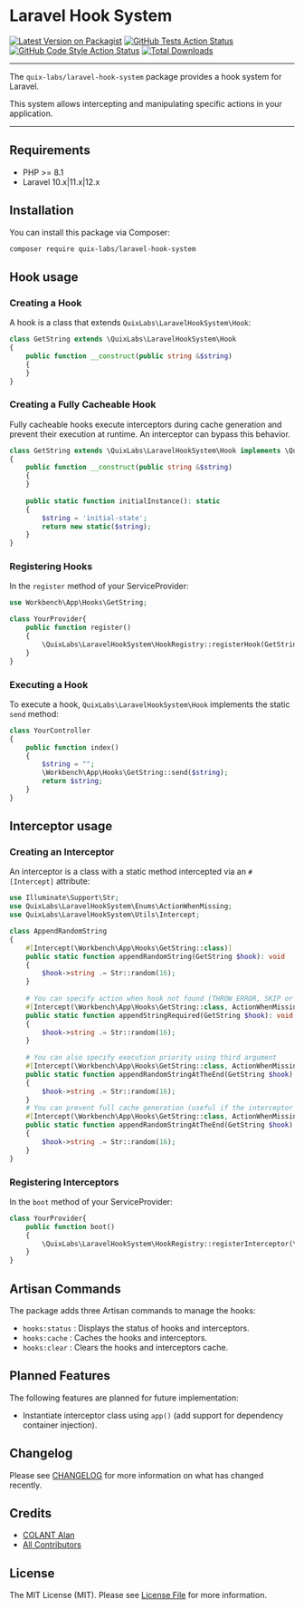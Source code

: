 # Laravel Hook System

[![Latest Version on Packagist](https://img.shields.io/packagist/v/quix-labs/laravel-hook-system.svg?style=flat-square)](https://packagist.org/packages/quix-labs/laravel-hook-system)
[![GitHub Tests Action Status](https://img.shields.io/github/actions/workflow/status/quix-labs/laravel-hook-system/run-tests.yml?branch=main&label=tests&style=flat-square)](https://github.com/quix-labs/laravel-hook-system/actions?query=workflow%3Arun-tests+branch%3Amain)
[![GitHub Code Style Action Status](https://img.shields.io/github/actions/workflow/status/quix-labs/laravel-hook-system/fix-php-code-style-issues.yml?branch=main&label=code%20style&style=flat-square)](https://github.com/quix-labs/laravel-hook-system/actions?query=workflow%3A"Fix+PHP+code+style+issues"+branch%3Amain)
[![Total Downloads](https://img.shields.io/packagist/dt/quix-labs/laravel-hook-system.svg?style=flat-square)](https://packagist.org/packages/quix-labs/laravel-hook-system)
___
The `quix-labs/laravel-hook-system` package provides a hook system for Laravel.

This system allows intercepting and manipulating specific actions in your application.
___

## Requirements

* PHP >= 8.1
* Laravel 10.x|11.x|12.x

## Installation

You can install this package via Composer:

```bash
composer require quix-labs/laravel-hook-system
```

## Hook usage

### Creating a Hook

A hook is a class that extends `QuixLabs\LaravelHookSystem\Hook`:

```php
class GetString extends \QuixLabs\LaravelHookSystem\Hook
{
    public function __construct(public string &$string)
    {
    }
}
```

### Creating a Fully Cacheable Hook

Fully cacheable hooks execute interceptors during cache generation and prevent their execution at runtime.
An interceptor can bypass this behavior.

```php
class GetString extends \QuixLabs\LaravelHookSystem\Hook implements \QuixLabs\LaravelHookSystem\Interfaces\FullyCacheable
{
    public function __construct(public string &$string)
    {
    }
    
    public static function initialInstance(): static
    {
        $string = 'initial-state';
        return new static($string);
    }
}
```

### Registering Hooks

In the `register` method of your ServiceProvider:

```php
use Workbench\App\Hooks\GetString;

class YourProvider{
    public function register()
    {
        \QuixLabs\LaravelHookSystem\HookRegistry::registerHook(GetString::class);
    }
}

```

### Executing a Hook

To execute a hook, `QuixLabs\LaravelHookSystem\Hook` implements the static `send` method:

```php
class YourController
{
    public function index()
    {
        $string = "";
        \Workbench\App\Hooks\GetString::send($string);
        return $string;
    }
}
```

## Interceptor usage

### Creating an Interceptor

An interceptor is a class with a static method intercepted via an `#[Intercept]` attribute:

```php
use Illuminate\Support\Str;
use QuixLabs\LaravelHookSystem\Enums\ActionWhenMissing;
use QuixLabs\LaravelHookSystem\Utils\Intercept;

class AppendRandomString
{
    #[Intercept(\Workbench\App\Hooks\GetString::class)]
    public static function appendRandomString(GetString $hook): void
    {
        $hook->string .= Str::random(16);
    }
    
    # You can specify action when hook not found (THROW_ERROR, SKIP or REGISTER_HOOK)
    #[Intercept(\Workbench\App\Hooks\GetString::class, ActionWhenMissing::THROW_ERROR)]
    public static function appendStringRequired(GetString $hook): void
    {
        $hook->string .= Str::random(16);
    }
    
    # You can also specify execution priority using third argument
    #[Intercept(\Workbench\App\Hooks\GetString::class, ActionWhenMissing::SKIP, 100)]
    public static function appendRandomStringAtTheEnd(GetString $hook): void
    {
        $hook->string .= Str::random(16);
    }
    # You can prevent full cache generation (useful if the interceptor depends on context request)
    #[Intercept(\Workbench\App\Hooks\GetString::class, ActionWhenMissing::SKIP, 100, false)]
    public static function appendRandomStringAtTheEnd(GetString $hook): void
    {
        $hook->string .= Str::random(16);
    }
}
```

### Registering Interceptors

In the `boot` method of your ServiceProvider:

```php
class YourProvider{
    public function boot()
    {
        \QuixLabs\LaravelHookSystem\HookRegistry::registerInterceptor(\App\Interceptors\AppendRandomString::class);
    }
}
```

## Artisan Commands

The package adds three Artisan commands to manage the hooks:

* `hooks:status` :  Displays the status of hooks and interceptors.
* `hooks:cache` : Caches the hooks and interceptors.
* `hooks:clear` : Clears the hooks and interceptors cache.

## Planned Features

The following features are planned for future implementation:

- Instantiate interceptor class using `app()` (add support for dependency container injection).

## Changelog

Please see [CHANGELOG](CHANGELOG.md) for more information on what has changed recently.

## Credits

- [COLANT Alan](https://github.com/alancolant)
- [All Contributors](../../contributors)

## License

The MIT License (MIT). Please see [License File](LICENSE.md) for more information.
